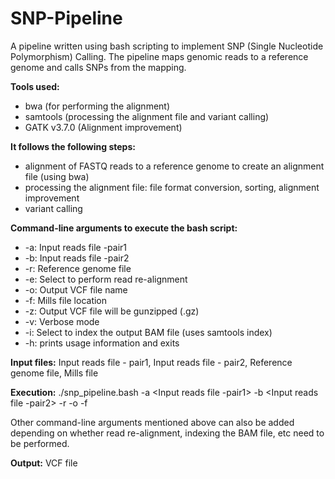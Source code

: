# SNP-Pipeline

A pipeline written using bash scripting to implement SNP (Single Nucleotide Polymorphism) Calling. The pipeline maps genomic reads to a reference genome and calls SNPs from the mapping.

**Tools used:**
- bwa (for performing the alignment)
- samtools (processing the alignment file and variant calling)
- GATK v3.7.0 (Alignment improvement)

**It follows the following steps:**

- alignment of FASTQ reads to a reference genome to create an alignment file (using bwa)
- processing the alignment file: file format conversion, sorting, alignment improvement
- variant calling

**Command-line arguments to execute the bash script:**
- -a: Input reads file -pair1
- -b: Input reads file -pair2
- -r: Reference genome file
- -e: Select to perform read re-alignment
- -o: Output VCF file name
- -f: Mills file location
- -z: Output VCF file will be gunzipped (.gz)
- -v: Verbose mode
- -i: Select to index the output BAM file (uses samtools index)
- -h: prints usage information and exits

**Input files:** Input reads file - pair1, Input reads file - pair2, Reference genome file, Mills file

**Execution:** ./snp_pipeline.bash -a <Input reads file -pair1> -b <Input reads file -pair2> -r <Reference genome file> -o <Output VCF file name> -f <Mills file location>

Other command-line arguments mentioned above can also be added depending on whether read re-alignment, indexing the BAM file, etc need to be performed.

**Output:** VCF file  
